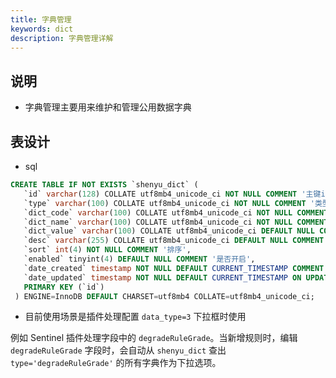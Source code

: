 ```yaml
---
title: 字典管理
keywords: dict
description: 字典管理详解
---
```


## 说明

* 字典管理主要用来维护和管理公用数据字典

## 表设计

* sql

```sql
CREATE TABLE IF NOT EXISTS `shenyu_dict` (
   `id` varchar(128) COLLATE utf8mb4_unicode_ci NOT NULL COMMENT '主键id',
   `type` varchar(100) COLLATE utf8mb4_unicode_ci NOT NULL COMMENT '类型',
   `dict_code` varchar(100) COLLATE utf8mb4_unicode_ci NOT NULL COMMENT '字典编码',
   `dict_name` varchar(100) COLLATE utf8mb4_unicode_ci NOT NULL COMMENT '字典名称',
   `dict_value` varchar(100) COLLATE utf8mb4_unicode_ci DEFAULT NULL COMMENT '字典值',
   `desc` varchar(255) COLLATE utf8mb4_unicode_ci DEFAULT NULL COMMENT '字典描述或备注',
   `sort` int(4) NOT NULL COMMENT '排序',
   `enabled` tinyint(4) DEFAULT NULL COMMENT '是否开启',
   `date_created` timestamp NOT NULL DEFAULT CURRENT_TIMESTAMP COMMENT '创建时间',
   `date_updated` timestamp NOT NULL DEFAULT CURRENT_TIMESTAMP ON UPDATE CURRENT_TIMESTAMP COMMENT '更新时间',
   PRIMARY KEY (`id`)
 ) ENGINE=InnoDB DEFAULT CHARSET=utf8mb4 COLLATE=utf8mb4_unicode_ci;
```

* 目前使用场景是插件处理配置 `data_type=3` 下拉框时使用 

例如 Sentinel 插件处理字段中的 `degradeRuleGrade`。当新增规则时，编辑 `degradeRuleGrade` 字段时，会自动从 `shenyu_dict` 查出 `type='degradeRuleGrade'` 的所有字典作为下拉选项。


